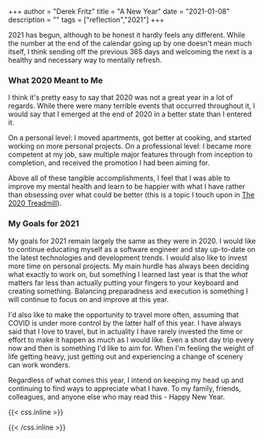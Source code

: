 +++
author = "Derek Fritz"
title = "A New Year"
date = "2021-01-08"
description = ""
tags = ["reflection","2021"]
+++

2021 has begun, although to be honest it hardly feels any different. While the number at the end of the calendar going up by one doesn't mean much itself, I think sending off
the previous 365 days and welcoming the next is a healthy and necessary way to mentally refresh.

### What 2020 Meant to Me ###

I think it's pretty easy to say that 2020 was not a great year in a lot of regards. While there were many terrible events that occurred throughout it, I would say that I emerged
at the end of 2020 in a better state than I entered it.

On a personal level: I moved apartments, got better at cooking, and started working on more personal projects.
On a professional level: I became more competent at my job, saw multiple major features through from inception to completion, and received the promotion I had been aiming for.

Above all of these tangible accomplishments, I feel that I was able to improve my mental health and learn to be happier with what I have rather than obsessing over what
could be better (this is a topic I touch upon in [The 2020 Treadmill](../treadmill)).

### My Goals for 2021 ###

My goals for 2021 remain largely the same as they were in 2020. I would like to continue educating myself as a software engineer and stay up-to-date on the latest technologies
and development trends. I would also like to invest more time on personal projects. My main hurdle has always been deciding what exactly to work on, but something I learned last year is that the *what* matters far less than actually putting your fingers to your keyboard and creating something. Balancing preparadness and execution is something I will continue to focus on and improve at this year.

I'd also like to make the opportunity to travel more often, assuming that COVID is under more control by the latter half of this year. I have always said that I love to travel, but in actuality I have rarely invested the time or effort to make it happen as much as I would like. Even a short day trip every now and then is something I'd like to aim for. When I'm feeling the weight of life getting heavy, just getting out and experiencing a change of scenery can work wonders.

Regardless of what comes this year, I intend on keeping my head up and continuing to find ways to appreciate what I have. To my family, friends, colleagues, and anyone else who
may read this - Happy New Year.

{{< css.inline >}}
<style>
.canon { background: white; width: 100%; height: auto;}
</style>
{{< /css.inline >}}
